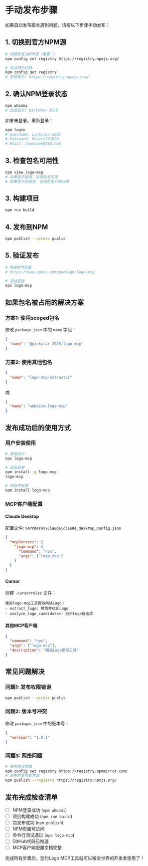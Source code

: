 # 手动发布步骤

如果自动发布脚本遇到问题，请按以下步骤手动发布：

## 1. 切换到官方NPM源
```bash
# 切换到官方NPM源（重要！）
npm config set registry https://registry.npmjs.org/

# 验证源已切换
npm config get registry
# 应该显示: https://registry.npmjs.org/
```

## 2. 确认NPM登录状态
```bash
npm whoami
# 应该显示: pickstar-2025
```

如果未登录，重新登录：
```bash
npm login
# Username: pickstar-2025
# Password: khazix791029
# Email: zxworkem@163.com
```

## 3. 检查包名可用性
```bash
npm view logo-mcp
# 如果显示错误，说明包名可用
# 如果显示包信息，说明包名已被占用
```

## 3. 构建项目
```bash
npm run build
```

## 4. 发布到NPM
```bash
npm publish --access public
```

## 5. 验证发布
```bash
# 检查NPM页面
# https://www.npmjs.com/package/logo-mcp

# 测试安装
npx logo-mcp
```

## 如果包名被占用的解决方案

### 方案1: 使用scoped包名
修改 `package.json` 中的 `name` 字段：
```json
{
  "name": "@pickstar-2025/logo-mcp"
}
```

### 方案2: 使用其他包名
```json
{
  "name": "logo-mcp-extractor"
}
```
或
```json
{
  "name": "website-logo-mcp"
}
```

## 发布成功后的使用方式

### 用户安装使用
```bash
# 直接运行
npx logo-mcp

# 全局安装
npm install -g logo-mcp
logo-mcp

# 项目中安装
npm install logo-mcp
```

### MCP客户端配置

#### Claude Desktop
配置文件: `%APPDATA%\Claude\claude_desktop_config.json`
```json
{
  "mcpServers": {
    "logo-mcp": {
      "command": "npx",
      "args": ["logo-mcp"]
    }
  }
}
```

#### Cursor
创建 `.cursorrules` 文件：
```
使用logo-mcp工具提取网站Logo：
- extract_logo: 提取并优化Logo
- analyze_logo_candidates: 分析Logo候选项
```

#### 其他MCP客户端
```json
{
  "command": "npx",
  "args": ["logo-mcp"],
  "description": "网站Logo提取工具"
}
```

## 常见问题解决

### 问题1: 发布权限错误
```bash
npm publish --access public
```

### 问题2: 版本号冲突
修改 `package.json` 中的版本号：
```json
{
  "version": "1.0.1"
}
```

### 问题3: 网络问题
```bash
# 使用淘宝镜像
npm config set registry https://registry.npmmirror.com/
# 发布时使用官方源
npm publish --registry https://registry.npmjs.org/
```

## 发布完成检查清单

- [ ] NPM登录成功 (`npm whoami`)
- [ ] 项目构建成功 (`npm run build`)
- [ ] 包发布成功 (`npm publish`)
- [ ] NPM页面可访问
- [ ] 命令行测试通过 (`npx logo-mcp`)
- [ ] GitHub代码已推送
- [ ] MCP客户端配置文档完整

完成所有步骤后，您的Logo MCP工具就可以被全世界的开发者使用了！